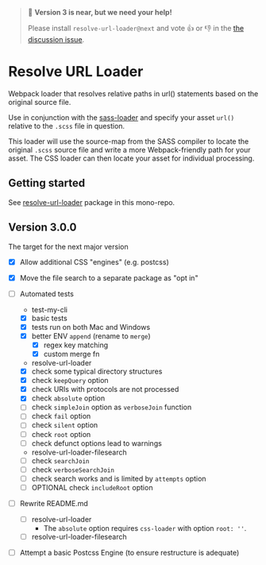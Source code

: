 > :tada: **Version 3 is near, but we need your help!**
>
> Please install `resolve-url-loader@next` and vote :thumbsup: or :thumbsdown: in the [the discussion issue](https://github.com/bholloway/resolve-url-loader/issues/97#issuecomment-419619431).

# Resolve URL Loader

Webpack loader that resolves relative paths in url() statements based on the original source file.

Use in conjunction with the [sass-loader](https://www.npmjs.com/package/sass-loader) and specify your asset `url()` relative to the `.scss` file in question.

This loader will use the source-map from the SASS compiler to locate the original `.scss` source file and write a more Webpack-friendly path for your asset. The CSS loader can then locate your asset for individual processing.


## Getting started

See [resolve-url-loader](packages/resolve-url-loader/README.md) package in this mono-repo.


## Version 3.0.0

The target for the next major version

- [x] Allow additional CSS "engines" (e.g. postcss)

- [x] Move the file search to a separate package as "opt in"

- [ ] Automated tests

  * test-my-cli
  - [x] basic tests
  - [x] tests run on both Mac and Windows
  - [x] better ENV `append` (rename to `merge`)
    - [x] regex key matching
    - [x] custom merge fn

  * resolve-url-loader
  - [x] check some typical directory structures
  - [x] check `keepQuery` option
  - [x] check URIs with protocols are not processed
  - [x] check `absolute` option
  - [ ] check `simpleJoin` option as `verboseJoin` function
  - [ ] check `fail` option
  - [ ] check `silent` option
  - [ ] check `root` option
  - [ ] check defunct options lead to warnings

  * resolve-url-loader-filesearch
  - [ ] check `searchJoin`
  - [ ] check `verboseSearchJoin`
  - [ ] check search works and is limited by `attempts` option
  - [ ] OPTIONAL check `includeRoot` option

- [ ] Rewrite README.md
  - [ ] resolve-url-loader
    * The `absolute` option requires `css-loader` with option `root: ''`.
  - [ ] resolve-url-loader-filesearch

- [ ] Attempt a basic Postcss Engine (to ensure restructure is adequate)
